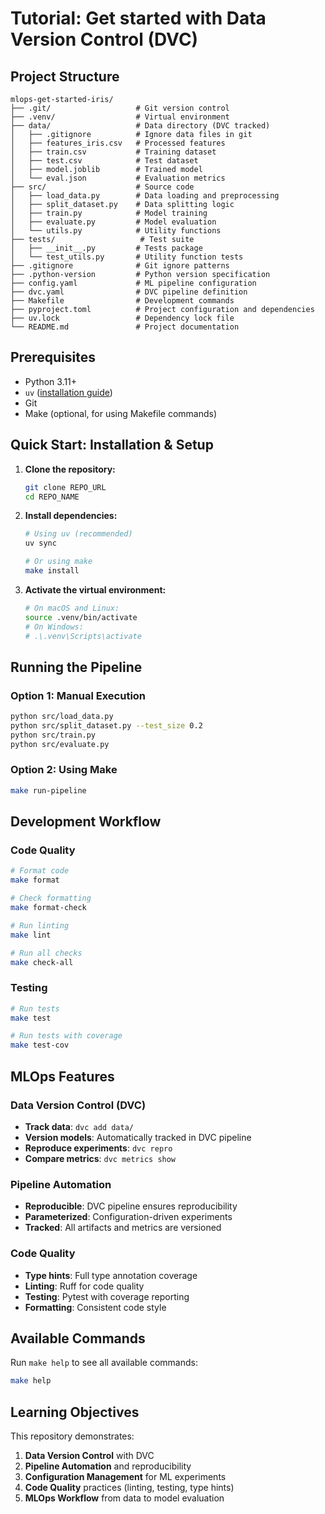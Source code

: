 # Tutorial: Get started with Data Version Control (DVC)

## Project Structure

```text
mlops-get-started-iris/
├── .git/                   # Git version control
├── .venv/                  # Virtual environment
├── data/                   # Data directory (DVC tracked)
│   ├── .gitignore          # Ignore data files in git
│   ├── features_iris.csv   # Processed features
│   ├── train.csv           # Training dataset
│   ├── test.csv            # Test dataset
│   ├── model.joblib        # Trained model
│   └── eval.json           # Evaluation metrics
├── src/                    # Source code
│   ├── load_data.py        # Data loading and preprocessing
│   ├── split_dataset.py    # Data splitting logic
│   ├── train.py            # Model training
│   ├── evaluate.py         # Model evaluation
│   └── utils.py            # Utility functions
├── tests/                   # Test suite
│   ├── __init__.py         # Tests package
│   └── test_utils.py       # Utility function tests
├── .gitignore              # Git ignore patterns
├── .python-version         # Python version specification
├── config.yaml             # ML pipeline configuration
├── dvc.yaml                # DVC pipeline definition
├── Makefile                # Development commands
├── pyproject.toml          # Project configuration and dependencies
├── uv.lock                 # Dependency lock file
└── README.md               # Project documentation
```

## Prerequisites

- Python 3.11+
- `uv` ([installation guide](https://docs.astral.sh/uv/getting-started/installation/))
- Git
- Make (optional, for using Makefile commands)

## Quick Start: Installation & Setup

1. **Clone the repository:**

    ```bash
    git clone REPO_URL
    cd REPO_NAME
    ```

2. **Install dependencies:**

    ```bash
    # Using uv (recommended)
    uv sync

    # Or using make
    make install
    ```

3. **Activate the virtual environment:**

    ```bash
    # On macOS and Linux:
    source .venv/bin/activate
    # On Windows:
    # .\.venv\Scripts\activate
    ```

## Running the Pipeline

### Option 1: Manual Execution

```bash
python src/load_data.py
python src/split_dataset.py --test_size 0.2
python src/train.py
python src/evaluate.py
```

### Option 2: Using Make

```bash
make run-pipeline
```

## Development Workflow

### Code Quality

```bash
# Format code
make format

# Check formatting
make format-check

# Run linting
make lint

# Run all checks
make check-all
```

### Testing

```bash
# Run tests
make test

# Run tests with coverage
make test-cov
```

## MLOps Features

### Data Version Control (DVC)

- **Track data**: `dvc add data/`
- **Version models**: Automatically tracked in DVC pipeline
- **Reproduce experiments**: `dvc repro`
- **Compare metrics**: `dvc metrics show`

### Pipeline Automation

- **Reproducible**: DVC pipeline ensures reproducibility
- **Parameterized**: Configuration-driven experiments
- **Tracked**: All artifacts and metrics are versioned

### Code Quality

- **Type hints**: Full type annotation coverage
- **Linting**: Ruff for code quality
- **Testing**: Pytest with coverage reporting
- **Formatting**: Consistent code style

## Available Commands

Run `make help` to see all available commands:

```bash
make help
```

## Learning Objectives

This repository demonstrates:

1. **Data Version Control** with DVC
2. **Pipeline Automation** and reproducibility
3. **Configuration Management** for ML experiments
4. **Code Quality** practices (linting, testing, type hints)
5. **MLOps Workflow** from data to model evaluation
